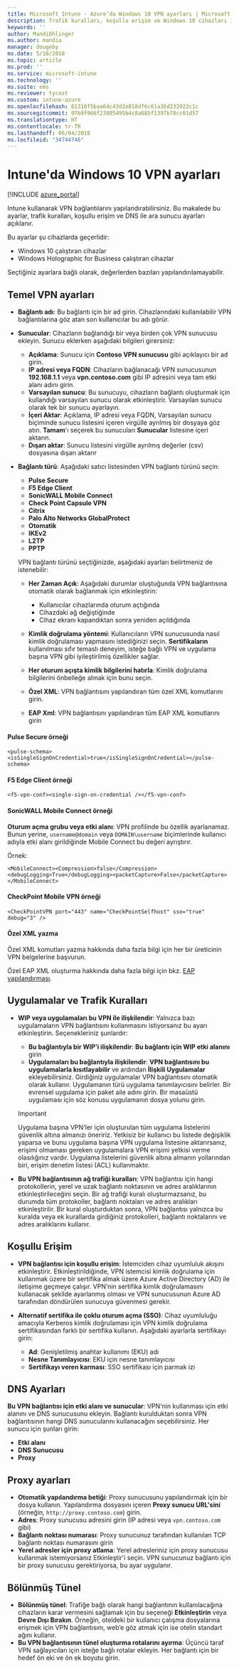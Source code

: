 ```yaml
---
title: Microsoft Intune - Azure’da Windows 10 VPN ayarları | Microsoft Docs
description: Trafik kuralları, koşullu erişim ve Windows 10 cihazları ile Windows Holographic for Business cihazları için DNS ile ara sunucu ayarları da dahil olmak üzere Microsoft Intune'da sağlanan VPN ayarları, bunların ne için kullanıldığı ve ne yaptıkları hakkındaki bilgileri okuyun ve öğrenin.
keywords: ''
author: MandiOhlinger
ms.author: mandia
manager: dougeby
ms.date: 5/16/2018
ms.topic: article
ms.prod: ''
ms.service: microsoft-intune
ms.technology: ''
ms.suite: ems
ms.reviewer: tycast
ms.custom: intune-azure
ms.openlocfilehash: 61310f5baa64c43d2e818df6c61a36d232922c1c
ms.sourcegitcommit: 97b9f966f23895495b4c8a685f1397b78cc01d57
ms.translationtype: HT
ms.contentlocale: tr-TR
ms.lasthandoff: 06/04/2018
ms.locfileid: "34744746"
---
```

# <a name="windows-10-vpn-settings-in-intune"></a>Intune'da Windows 10 VPN ayarları

[!INCLUDE [azure_portal](./includes/azure_portal.md)]

Intune kullanarak VPN bağlantılarını yapılandırabilirsiniz. Bu makalede bu ayarlar, trafik kuralları, koşullu erişim ve DNS ile ara sunucu ayarları açıklanır.

Bu ayarlar şu cihazlarda geçerlidir:

- Windows 10 çalıştıran cihazlar
- Windows Holographic for Business çalıştıran cihazlar

Seçtiğiniz ayarlara bağlı olarak, değerlerden bazıları yapılandırılamayabilir.

## <a name="base-vpn-settings"></a>Temel VPN ayarları

- **Bağlantı adı**: Bu bağlantı için bir ad girin. Cihazlarındaki kullanılabilir VPN bağlantılarına göz atan son kullanıcılar bu adı görür.
- **Sunucular**: Cihazların bağlandığı bir veya birden çok VPN sunucusu ekleyin. Sunucu eklerken aşağıdaki bilgileri girersiniz:
  - **Açıklama**: Sunucu için **Contoso VPN sunucusu** gibi açıklayıcı bir ad girin.
  - **IP adresi veya FQDN**: Cihazların bağlanacağı VPN sunucusunun **192.168.1.1** veya **vpn.contoso.com** gibi IP adresini veya tam etki alanı adını girin.
  - **Varsayılan sunucu**: Bu sunucuyu, cihazların bağlantı oluşturmak için kullandığı varsayılan sunucu olarak etkinleştirir. Varsayılan sunucu olarak tek bir sunucu ayarlayın.
  - **İçeri Aktar**: Açıklama, IP adresi veya FQDN, Varsayılan sunucu biçiminde sunucu listesini içeren virgülle ayrılmış bir dosyaya göz atın. **Tamam**'ı seçerek bu sunucuları **Sunucular** listesine içeri aktarın.
  - **Dışarı aktar**: Sunucu listesini virgülle ayrılmış değerler (csv) dosyasına dışarı aktarır

- **Bağlantı türü**: Aşağıdaki satıcı listesinden VPN bağlantı türünü seçin:

  - **Pulse Secure**
  - **F5 Edge Client**
  - **SonicWALL Mobile Connect**
  - **Check Point Capsule VPN**
  - **Citrix**
  - **Palo Alto Networks GlobalProtect**
  - **Otomatik**
  - **IKEv2**
  - **L2TP**
  - **PPTP**

  VPN bağlantı türünü seçtiğinizde, aşağıdaki ayarları belirtmeniz de istenebilir:  
    - **Her Zaman Açık**: Aşağıdaki durumlar oluştuğunda VPN bağlantısına otomatik olarak bağlanmak için etkinleştirin: 
      - Kullanıcılar cihazlarında oturum açtığında
      - Cihazdaki ağ değiştiğinde
      - Cihaz ekranı kapandıktan sonra yeniden açıldığında 

    - **Kimlik doğrulama yöntemi**: Kullanıcıların VPN sunucusunda nasıl kimlik doğrulaması yapmasını istediğinizi seçin. **Sertifikaların** kullanılması sıfır temaslı deneyim, isteğe bağlı VPN ve uygulama başına VPN gibi iyileştirilmiş özellikler sağlar.
    - **Her oturum açışta kimlik bilgilerini hatırla**: Kimlik doğrulama bilgilerini önbelleğe almak için bunu seçin.
    - **Özel XML**: VPN bağlantısını yapılandıran tüm özel XML komutlarını girin.
    - **EAP Xml**: VPN bağlantısını yapılandıran tüm EAP XML komutlarını girin

#### <a name="pulse-secure-example"></a>Pulse Secure örneği

```
<pulse-schema><isSingleSignOnCredential>true</isSingleSignOnCredential></pulse-schema>
```

#### <a name="f5-edge-client-example"></a>F5 Edge Client örneği

```
<f5-vpn-conf><single-sign-on-credential /></f5-vpn-conf>
```

#### <a name="sonicwall-mobile-connect-example"></a>SonicWALL Mobile Connect örneği
**Oturum açma grubu veya etki alanı**: VPN profilinde bu özellik ayarlanamaz. Bunun yerine, `username@domain` veya `DOMAIN\username` biçimlerinde kullanıcı adıyla etki alanı girildiğinde Mobile Connect bu değeri ayrıştırır.

Örnek:

```
<MobileConnect><Compression>false</Compression><debugLogging>True</debugLogging><packetCapture>False</packetCapture></MobileConnect>
```

#### <a name="checkpoint-mobile-vpn-example"></a>CheckPoint Mobile VPN örneği

```
<CheckPointVPN port="443" name="CheckPointSelfhost" sso="true" debug="3" />
```

#### <a name="writing-custom-xml"></a>Özel XML yazma
Özel XML komutları yazma hakkında daha fazla bilgi için her bir üreticinin VPN belgelerine başvurun.

Özel EAP XML oluşturma hakkında daha fazla bilgi için bkz. [EAP yapılandırması](https://docs.microsoft.com/windows/client-management/mdm/eap-configuration).

## <a name="apps-and-traffic-rules"></a>Uygulamalar ve Trafik Kuralları

- **WIP veya uygulamaları bu VPN ile ilişkilendir**: Yalnızca bazı uygulamaların VPN bağlantısını kullanmasını istiyorsanız bu ayarı etkinleştirin. Seçenekleriniz şunlardır:

  - **Bu bağlantıyla bir WIP'i ilişkilendir**: **Bu bağlantı için WIP etki alanını** girin
  - **Uygulamaları bu bağlantıyla ilişkilendir**: **VPN bağlantısını bu uygulamalarla kısıtlayabilir** ve ardından **İlişkili Uygulamalar** ekleyebilirsiniz. Girdiğiniz uygulamalar VPN bağlantısını otomatik olarak kullanır. Uygulamanın türü uygulama tanımlayıcısını belirler. Bir evrensel uygulama için paket aile adını girin. Bir masaüstü uygulaması için söz konusu uygulamanın dosya yolunu girin.
  >[!IMPORTANT]
  >Uygulama başına VPN'ler için oluşturulan tüm uygulama listelerini güvenlik altına almanızı öneririz. Yetkisiz bir kullanıcı bu listede değişiklik yaparsa ve bunu uygulama başına VPN uygulama listesine aktarırsanız, erişimi olmaması gereken uygulamalara VPN erişimi yetkisi verme olasılığınız vardır. Uygulama listelerini güvenlik altına almanın yollarından biri, erişim denetim listesi (ACL) kullanmaktır.

- **Bu VPN bağlantısının ağ trafiği kuralları**: VPN bağlantısı için hangi protokollerin, yerel ve uzak bağlantı noktasının ve adres aralıklarının etkinleştirileceğini seçin. Bir ağ trafiği kuralı oluşturmazsanız, bu durumda tüm protokoller, bağlantı noktaları ve adres aralıkları etkinleştirilir. Bir kural oluşturduktan sonra, VPN bağlantısı yalnızca bu kuralda veya ek kurallarda girdiğiniz protokolleri, bağlantı noktalarını ve adres aralıklarını kullanır.

## <a name="conditional-access"></a>Koşullu Erişim

- **VPN bağlantısı için koşullu erişim**: İstemciden cihaz uyumluluk akışını etkinleştirir. Etkinleştirildiğinde, VPN istemcisi kimlik doğrulama için kullanmak üzere bir sertifika almak üzere Azure Active Directory (AD) ile iletişime geçmeye çalışır. VPN’nin sertifika kimlik doğrulamasını kullanacak şekilde ayarlanmış olması ve VPN sunucusunun Azure AD tarafından döndürülen sunucuya güvenmesi gerekir.

- **Alternatif sertifika ile çoklu oturum açma (SSO)**: Cihaz uyumluluğu amacıyla Kerberos kimlik doğrulaması için VPN kimlik doğrulama sertifikasından farklı bir sertifika kullanın. Aşağıdaki ayarlarla sertifikayı girin:

  - **Ad**: Genişletilmiş anahtar kullanımı (EKU) adı
  - **Nesne Tanımlayıcısı**: EKU için nesne tanımlayıcısı
  - **Sertifikayı veren karması**: SSO sertifikası için parmak izi

## <a name="dns-settings"></a>DNS Ayarları

**Bu VPN bağlantısı için etki alanı ve sunucular**: VPN'nin kullanması için etki alanını ve DNS sunucusunu ekleyin. Bağlantı kurulduktan sonra VPN bağlantısının hangi DNS sunucularını kullanacağını seçebilirsiniz. Her sunucu için şunları girin:
- **Etki alanı**
- **DNS Sunucusu**
- **Proxy**

## <a name="proxy-settings"></a>Proxy ayarları

- **Otomatik yapılandırma betiği**: Proxy sunucusunu yapılandırmak için bir dosya kullanın. Yapılandırma dosyasını içeren **Proxy sunucu URL'sini** (örneğin, `http://proxy.contoso.com`) girin.
- **Adres**: Proxy sunucusu adresini girin (IP adresi veya `vpn.contoso.com` gibi)
- **Bağlantı noktası numarası**: Proxy sunucunuz tarafından kullanılan TCP bağlantı noktası numarasını girin
- **Yerel adresler için proxy atlama**: Yerel adresleriniz için proxy sunucusu kullanmak istemiyorsanız Etkinleştir'i seçin. VPN sunucunuz bağlantı için bir proxy sunucusu gerektiriyorsa, bu ayar uygulanır.

## <a name="split-tunneling"></a>Bölünmüş Tünel

- **Bölünmüş tünel**: Trafiğe bağlı olarak hangi bağlantının kullanılacağına cihazların karar vermesini sağlamak için bu seçeneği **Etkinleştirin** veya **Devre Dışı Bırakın**. Örneğin, oteldeki bir kullanıcı çalışma dosyalarına erişmek için VPN bağlantısını, web’e göz atmak için ise otelin standart ağını kullanır.
- **Bu VPN bağlantısının tünel oluşturma rotalarını ayırma**: Üçüncü taraf VPN sağlayıcıları için isteğe bağlı rotalar ekleyin. Her bağlantı için bir hedef ön eki ve ön ek boyutu girin.
